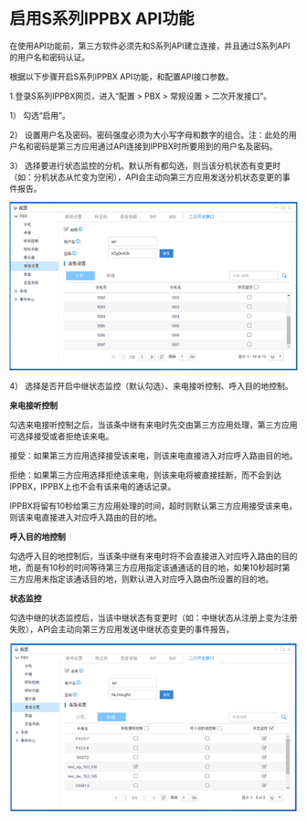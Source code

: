 # 启用S系列IPPBX API功能

在使用API功能前，第三方软件必须先和S系列API建立连接，并且通过S系列API的用户名和密码认证。

根据以下步骤开启S系列IPPBX API功能，和配置API接口参数。

1.登录S系列IPPBX网页，进入“配置 &gt; PBX &gt; 常规设置 &gt; 二次开发接口”。

1）    勾选“启用”。

2）    设置用户名及密码。密码强度必须为大小写字母和数字的组合。注：此处的用户名和密码是第三方应用通过API连接到IPPBX时所要用到的用户名及密码。

3）    选择要进行状态监控的分机。默认所有都勾选，则当该分机状态有变更时（如：分机状态从忙变为空闲），API会主动向第三方应用发送分机状态变更的事件报告。

![](/assets/Extension副本.png)

4）    选择是否开启中继状态监控（默认勾选）、来电接听控制、呼入目的地控制。

**来电接听控制**

勾选来电接听控制之后，当该条中继有来电时先交由第三方应用处理，第三方应用可选择接受或者拒绝该来电。

接受：如果第三方应用选择接受该来电，则该来电直接进入对应呼入路由目的地。

拒绝：如果第三方应用选择拒绝该来电，则该来电将被直接挂断，而不会到达IPPBX，IPPBX上也不会有该来电的通话记录。

IPPBX将留有10秒给第三方应用处理的时间，超时则默认第三方应用接受该来电，则该来电直接进入对应呼入路由的目的地。

**呼入目的地控制**

勾选呼入目的地控制后，当该条中继有来电时将不会直接进入对应呼入路由的目的地，而是有10秒的时间等待第三方应用指定该通通话的目的地，如果10秒超时第三方应用未指定该通话目的地，则默认进入对应呼入路由所设置的目的地。

**状态监控**

勾选中继的状态监控后，当该中继状态有变更时（如：中继状态从注册上变为注册失败），API会主动向第三方应用发送中继状态变更的事件报告。

![](/assets/34d93469-9b97-43f1-acf5-e29da1673a37.png)

